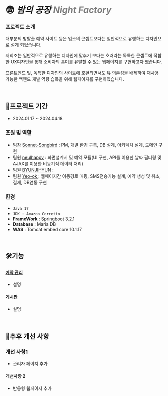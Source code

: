 # 😨 *밤의 공장 <span style="color: gray">Night Factory</span>*


### 프로젝트 소개
대부분의 방탈출 예약 사이트 등은 업소의 콘셉트보다는 일반적으로 유행하는 디자인으로 설계 되었습니다.

저희조는 일반적으로 유행하는 디자인에 맞추기 보다는 호러라는 독특한 콘셉트에 적합한 UX디자인을 통해 소비자의 흥미를 유발할 수 있는 웹페이지를 구현하고자 했습니다.

프론트엔드 및, 독특한 디자인의 사이트에 호환되면서도 뷰 의존성을 배제하여 재사용 가능한 백엔드 개발 역량 습득을 위해 웹페이지를 구현하였습니다.


<br>

## 📝프로젝트 기간
* 2024.01.17 ~ 2024.04.18

 ### 조원 및 역할
 - 팀장 <a href="https://github.com/Sonnet-Songbird/" >Sonnet-Songbird</a> : PM, 개발 환경 구축, DB 설계, 아키텍처 설계, 도메인 구현
 - 팀원 <a href="https://github.com/neulhappy" >neulhappy</a> : 화면설계서 및 예약 모듈(UI 구현, API를 이용한 날짜 필터링 및 AJAX를 이용한 비동기적 데이터 처리)
 - 팀원 <a href="mailto:bjh8332@gmail.com" >BYUNJIHYUN</a> : 
 - 팀원 <a href="https://github.com/Yeo-ok" >Yeo-ok </a> : 웹페이지간 이동경로 매핑, SMS전송기능 설계, 예약 생성 및 취소, 결제, DB연동 구현

### 환경
- `Java 17`
- `JDK : Amazon Corretto`
- **FrameWork** : Springboot 3.2.1
- **Database** : Maria DB
- **WAS** : Tomcat embed core 10.1.17

<br>

## 🛠기능
#### <a href="#" > 예약 관리 </a>
- 설명
#### <a href="#" > 게시판 </a>
- 설명
<br>


## 🚀추후 개선 사항
### 개선 사항1
- 관리자 페이지 추가

#### 개선사항 2
- 반응형 웹페이지 추가
